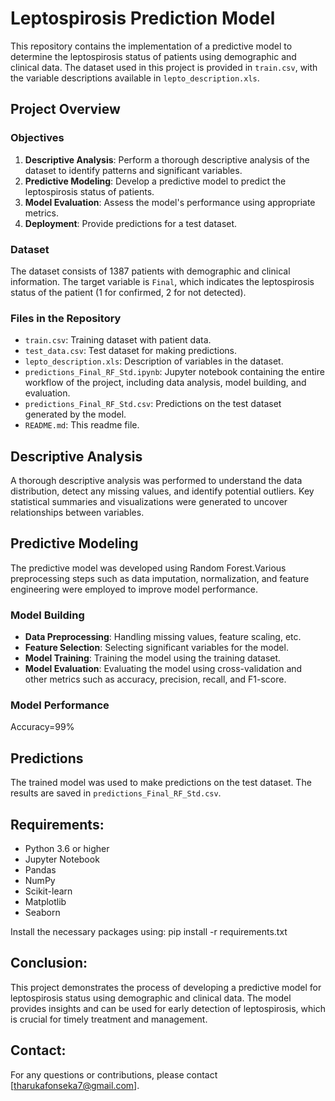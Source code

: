 # Leptospirosis Prediction Model

This repository contains the implementation of a predictive model to determine the leptospirosis status of patients using demographic and clinical data. The dataset used in this project is provided in `train.csv`, with the variable descriptions available in `lepto_description.xls`.

## Project Overview

### Objectives
1. **Descriptive Analysis**: Perform a thorough descriptive analysis of the dataset to identify patterns and significant variables.
2. **Predictive Modeling**: Develop a predictive model to predict the leptospirosis status of patients.
3. **Model Evaluation**: Assess the model's performance using appropriate metrics.
4. **Deployment**: Provide predictions for a test dataset.

### Dataset
The dataset consists of 1387 patients with demographic and clinical information. The target variable is `Final`, which indicates the leptospirosis status of the patient (1 for confirmed, 2 for not detected).

### Files in the Repository
- `train.csv`: Training dataset with patient data.
- `test_data.csv`: Test dataset for making predictions.
- `lepto_description.xls`: Description of variables in the dataset.
- `predictions_Final_RF_Std.ipynb`: Jupyter notebook containing the entire workflow of the project, including data analysis, model building, and evaluation.
- `predictions_Final_RF_Std.csv`: Predictions on the test dataset generated by the model.
- `README.md`: This readme file.

## Descriptive Analysis
A thorough descriptive analysis was performed to understand the data distribution, detect any missing values, and identify potential outliers. Key statistical summaries and visualizations were generated to uncover relationships between variables.

## Predictive Modeling
The predictive model was developed using Random Forest.Various preprocessing steps such as data imputation, normalization, and feature engineering were employed to improve model performance.

### Model Building
- **Data Preprocessing**: Handling missing values, feature scaling, etc.
- **Feature Selection**: Selecting significant variables for the model.
- **Model Training**: Training the model using the training dataset.
- **Model Evaluation**: Evaluating the model using cross-validation and other metrics such as accuracy, precision, recall, and F1-score.

### Model Performance
Accuracy=99%

## Predictions
The trained model was used to make predictions on the test dataset. The results are saved in `predictions_Final_RF_Std.csv`.

## Requirements:
- Python 3.6 or higher
- Jupyter Notebook
- Pandas
- NumPy
- Scikit-learn
- Matplotlib
- Seaborn

Install the necessary packages using:
pip install -r requirements.txt

## Conclusion:
This project demonstrates the process of developing a predictive model for leptospirosis status using demographic and clinical data. The model provides insights and can be used for early detection of leptospirosis, which is crucial for timely treatment and management.

## Contact:
For any questions or contributions, please contact [tharukafonseka7@gmail.com].
